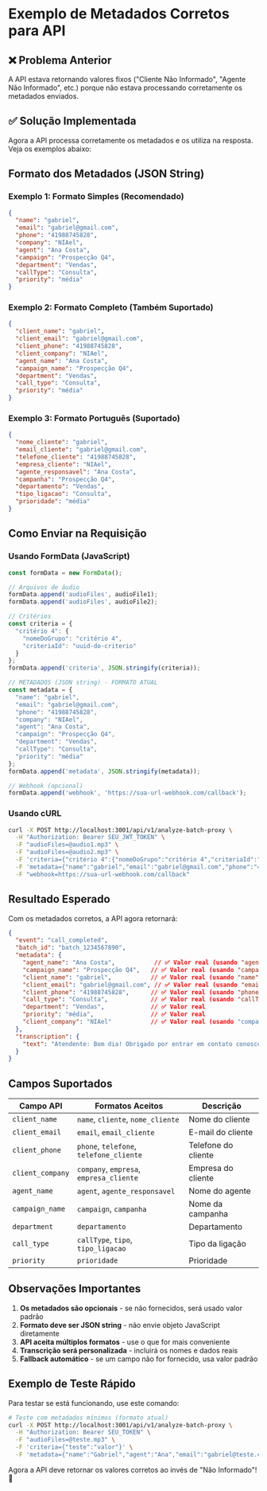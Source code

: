 # Exemplo de Metadados Corretos para API

## ❌ Problema Anterior
A API estava retornando valores fixos ("Cliente Não Informado", "Agente Não Informado", etc.) porque não estava processando corretamente os metadados enviados.

## ✅ Solução Implementada
Agora a API processa corretamente os metadados e os utiliza na resposta. Veja os exemplos abaixo:

## Formato dos Metadados (JSON String)

### Exemplo 1: Formato Simples (Recomendado)
```json
{
  "name": "gabriel",
  "email": "gabriel@gmail.com", 
  "phone": "41988745828",
  "company": "NIAel",
  "agent": "Ana Costa",
  "campaign": "Prospecção Q4",
  "department": "Vendas",
  "callType": "Consulta",
  "priority": "média"
}
```

### Exemplo 2: Formato Completo (Também Suportado)
```json
{
  "client_name": "gabriel",
  "client_email": "gabriel@gmail.com",
  "client_phone": "41988745828", 
  "client_company": "NIAel",
  "agent_name": "Ana Costa",
  "campaign_name": "Prospecção Q4",
  "department": "Vendas",
  "call_type": "Consulta",
  "priority": "média"
}
```

### Exemplo 3: Formato Português (Suportado)
```json
{
  "nome_cliente": "gabriel",
  "email_cliente": "gabriel@gmail.com",
  "telefone_cliente": "41988745828",
  "empresa_cliente": "NIAel", 
  "agente_responsavel": "Ana Costa",
  "campanha": "Prospecção Q4",
  "departamento": "Vendas",
  "tipo_ligacao": "Consulta",
  "prioridade": "média"
}
```

## Como Enviar na Requisição

### Usando FormData (JavaScript)
```javascript
const formData = new FormData();

// Arquivos de áudio
formData.append('audioFiles', audioFile1);
formData.append('audioFiles', audioFile2);

// Critérios
const criteria = {
  "critério 4": {
    "nomeDoGrupo": "critério 4",
    "criteriaId": "uuid-do-criterio"
  }
};
formData.append('criteria', JSON.stringify(criteria));

// METADADOS (JSON string) - FORMATO ATUAL
const metadata = {
  "name": "gabriel",
  "email": "gabriel@gmail.com",
  "phone": "41988745828",
  "company": "NIAel",
  "agent": "Ana Costa", 
  "campaign": "Prospecção Q4",
  "department": "Vendas",
  "callType": "Consulta",
  "priority": "média"
};
formData.append('metadata', JSON.stringify(metadata));

// Webhook (opcional)
formData.append('webhook', 'https://sua-url-webhook.com/callback');
```

### Usando cURL
```bash
curl -X POST http://localhost:3001/api/v1/analyze-batch-proxy \
  -H "Authorization: Bearer SEU_JWT_TOKEN" \
  -F "audioFiles=@audio1.mp3" \
  -F "audioFiles=@audio2.mp3" \
  -F 'criteria={"critério 4":{"nomeDoGrupo":"critério 4","criteriaId":"uuid"}}' \
  -F 'metadata={"name":"gabriel","email":"gabriel@gmail.com","phone":"41988745828","company":"NIAel","agent":"Ana Costa","campaign":"Prospecção Q4","department":"Vendas","callType":"Consulta","priority":"média"}' \
  -F "webhook=https://sua-url-webhook.com/callback"
```

## Resultado Esperado

Com os metadados corretos, a API agora retornará:

```json
{
  "event": "call_completed",
  "batch_id": "batch_1234567890",
  "metadata": {
    "agent_name": "Ana Costa",           // ✅ Valor real (usando "agent")
    "campaign_name": "Prospecção Q4",   // ✅ Valor real (usando "campaign")
    "client_name": "gabriel",           // ✅ Valor real (usando "name")
    "client_email": "gabriel@gmail.com", // ✅ Valor real (usando "email")
    "client_phone": "41988745828",      // ✅ Valor real (usando "phone")
    "call_type": "Consulta",            // ✅ Valor real (usando "callType")
    "department": "Vendas",             // ✅ Valor real
    "priority": "média",                // ✅ Valor real
    "client_company": "NIAel"           // ✅ Valor real (usando "company")
  },
  "transcription": {
    "text": "Atendente: Bom dia! Obrigado por entrar em contato conosco. Meu nome é Ana Costa, sou do departamento de Vendas. Como posso ajudá-lo hoje?\nCliente: Oi, meu nome é gabriel. Estou com um problema na minha conta e preciso de ajuda.\n..."
  }
}
```

## Campos Suportados

| Campo API | Formatos Aceitos | Descrição |
|-----------|------------------|-----------|
| `client_name` | `name`, `cliente`, `nome_cliente` | Nome do cliente |
| `client_email` | `email`, `email_cliente` | E-mail do cliente |
| `client_phone` | `phone`, `telefone`, `telefone_cliente` | Telefone do cliente |
| `client_company` | `company`, `empresa`, `empresa_cliente` | Empresa do cliente |
| `agent_name` | `agent`, `agente_responsavel` | Nome do agente |
| `campaign_name` | `campaign`, `campanha` | Nome da campanha |
| `department` | `departamento` | Departamento |
| `call_type` | `callType`, `tipo`, `tipo_ligacao` | Tipo da ligação |
| `priority` | `prioridade` | Prioridade |

## Observações Importantes

1. **Os metadados são opcionais** - se não fornecidos, será usado valor padrão
2. **Formato deve ser JSON string** - não envie objeto JavaScript diretamente
3. **API aceita múltiplos formatos** - use o que for mais conveniente
4. **Transcrição será personalizada** - incluirá os nomes e dados reais
5. **Fallback automático** - se um campo não for fornecido, usa valor padrão

## Exemplo de Teste Rápido

Para testar se está funcionando, use este comando:

```bash
# Teste com metadados mínimos (formato atual)
curl -X POST http://localhost:3001/api/v1/analyze-batch-proxy \
  -H "Authorization: Bearer SEU_TOKEN" \
  -F "audioFiles=@teste.mp3" \
  -F 'criteria={"teste":"valor"}' \
  -F 'metadata={"name":"Gabriel","agent":"Ana","email":"gabriel@teste.com"}'
```

Agora a API deve retornar os valores corretos ao invés de "Não Informado"! 🎉 